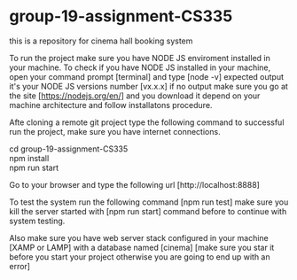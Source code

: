 # group-19-assignment-CS335
this is a repository for  cinema hall booking system

To run the project make sure you have NODE JS enviroment installed in your machine.
To check if you have NODE JS installed in your machine, open your command prompt [terminal] and 
type [node -v] expected output it's your NODE JS versions number [vx.x.x] if no output make sure you 
go at the site [https://nodejs.org/en/] and you download it depend on your machine architecture 
and follow installatons procedure.

Afte cloning a remote git project type the following command to successful run the project, make sure 
you have internet connections.

cd group-19-assignment-CS335<br/>
npm install<br/>
npm run start<br/>

Go to your browser and type the following url [http://localhost:8888]

To test the system run the following command [npm run test] make sure you kill the server started 
with [npm run start] command before to continue with system testing.

Also make sure you have web server stack configured in your machine [XAMP or LAMP] with a database 
named [cinema] [make sure you star it before you start your project otherwise you are going to end 
up with an error]